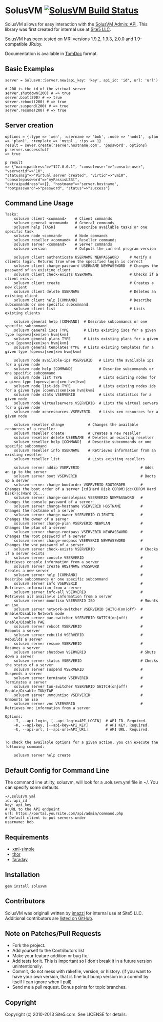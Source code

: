SolusVM [![SolusVM Build Status][Build Icon]][Build Status]
===========================================================

SolusVM allows for easy interaction with the [SolusVM Admin::API][].
This library was first created for internal use at [Site5 LLC][].

SolusVM has been tested on MRI versions 1.9.2, 1.9.3, 2.0.0 and 1.9-compatible JRuby.

Documentation is available in [TomDoc][] format.

[Site5 LLC]: http://www.site5.com
[SolusVM Admin::API]: http://wiki.solusvm.com/index.php/API:Admin
[Build Status]: http://travis-ci.org/site5/solusvm
[Build Icon]: https://secure.travis-ci.org/site5/solusvm.png?branch=master
[TomDoc]: http://site5.github.io/solusvm/

Basic Examples
--------------

    server = Solusvm::Server.new(api_key: 'key', api_id: 'id', url: 'url')

    # 200 is the id of the virtual server
    server.shutdown(200) # => true
    server.boot(200) # => true
    server.reboot(200) # => true
    server.suspend(200) # => true
    server.resume(200) # => true

Server creation
---------------

    options = {:type => 'xen', :username => 'bob', :node => 'node1', :plan => 'plan1', :template => 'mytpl', :ips => 1}
    result = sever.create('server.hostname.com', 'password', options}
    p server.successful?
    => true

    p result
    => {"mainipaddress"=>"127.0.0.1", "consoleuser"=>"console-user", "vserverid"=>"10", 
    "statusmsg"=>"Virtual server created", "virtid"=>"vm10", "consolepassword"=>"myPassisL33t", 
    "extraipaddress"=>{}, "hostname"=>"server.hostname", "rootpassword"=>"password", "status"=>"success"}

Command Line Usage
------------------

    Tasks:
        solusvm client <command>    # Client commands
        solusvm general <command>   # General commands
        solusvm help [TASK]         # Describe available tasks or one specific task
        solusvm node <command>      # Node commands
        solusvm reseller <command>  # Reseller commands
        solusvm server <command>    # Server commands
        solusvm version             # Outputs the current program version

        solusvm client authenticate USERNAME NEWPASSWORD     # Verify a clients login. Returns true when the specified login is correct
        solusvm client change-password USERNAME NEWPASSWORD  # Changes the password of an existing client
        solusvm client check-exists USERNAME                 # Checks if a client exists
        solusvm client create                                # Creates a new client
        solusvm client delete USERNAME                       # Deletes an existing client
        solusvm client help [COMMAND]                        # Describe subcommands or one specific subcommand
        solusvm client list                                  # Lists existing clients

        solusvm general help [COMMAND]  # Describe subcommands or one specific subcommand
        solusvm general isos TYPE       # Lists existing isos for a given type [openvz|xen|xen hvm|kvm]
        solusvm general plans TYPE      # Lists existing plans for a given type [openvz|xen|xen hvm|kvm]
        solusvm general templates TYPE  # Lists existing templates for a given type [openvz|xen|xen hvm|kvm]

        solusvm node available-ips VSERVERID   # Lists the available ips for a given node
        solusvm node help [COMMAND]            # Describe subcommands or one specific subcommand
        solusvm node list TYPE                 # Lists existing nodes for a given type [openvz|xen|xen hvm|kvm]
        solusvm node list-ids TYPE             # Lists existing nodes ids for a given type [openvz|xen|xen hvm|kvm]
        solusvm node stats VSERVERID           # Lists statistics for a given node
        solusvm node virtualservers VSERVERID  # Lists the virtual servers for a given node
        solusvm node xenresources VSERVERID    # Lists xen resources for a given node

        solusvm reseller change           # Changes the available resources of a reseller
        solusvm reseller create           # Creates a new reseller
        solusvm reseller delete USERNAME  # Deletes an existing reseller
        solusvm reseller help [COMMAND]   # Describe subcommands or one specific subcommand
        solusvm reseller info USERNAME    # Retrieves information from an existing reseller
        solusvm reseller list             # Lists existing resellers

        solusvm server addip VSERVERID                            # Adds an ip to the server
        solusvm server boot VSERVERID                             # Boots up a server
        solusvm server change-bootorder VSERVERID BOOTORDER       # Changes the boot order of a server [cd(Hard Disk CDROM)|dc(CDROM Hard Disk)|c(Hard Di...
        solusvm server change-consolepass VSERVERID NEWPASSWORD   # Changes the console password of a server
        solusvm server change-hostname VSERVERID HOSTNAME         # Changes the hostname of a server
        solusvm server change-owner VSERVERID CLIENTID            # Changes the owner of a server
        solusvm server change-plan VSERVERID NEWPLAN              # Changes the plan of a server
        solusvm server change-rootpass VSERVERID NEWPASSWORD      # Changes the root password of a server
        solusvm server change-vncpass VSERVERID NEWPASSWORD       # Changes the vnc password of a server
        solusvm server check-exists VSERVERID                     # Checks if a server exists
        solusvm server console VSERVERID                          # Retrieves console information from a server
        solusvm server create HOSTNAME PASSWORD                   # Creates a new server
        solusvm server help [COMMAND]                             # Describe subcommands or one specific subcommand
        solusvm server info VSERVERID                             # Retrieves information from a server
        solusvm server info-all VSERVERID                         # Retrieves all availavle information from a server
        solusvm server mountiso VSERVERID ISO                     # Mounts an iso
        solusvm server network-switcher VSERVERID SWITCH(on|off)  # Enable/Disable Network mode
        solusvm server pae-switcher VSERVERID SWITCH(on|off)      # Enable/Disable PAE
        solusvm server reboot VSERVERID                           # Reboots a server
        solusvm server rebuild VSERVERID                          # Rebuilds a server
        solusvm server resume VSERVERID                           # Resumes a server
        solusvm server shutdown VSERVERID                         # Shuts down a server
        solusvm server status VSERVERID                           # Checks the status of a server
        solusvm server suspend VSERVERID                          # Suspends a server
        solusvm server terminate VSERVERID                        # Terminates a server
        solusvm server tun-switcher VSERVERID SWITCH(on|off)      # Enable/Disable TUN/TAP
        solusvm server unmountiso VSERVERID                       # Unmounts an iso
        solusvm server vnc VSERVERID                              # Retrieves vnc information from a server

    Options:
        -I, --api-login, [--api-login=API_LOGIN]  # API ID. Required.
        -K, --api-key, [--api-key=API_KEY]        # API KEY. Required.
        -U, --api-url, [--api-url=API_URL]        # API URL. Required.


    To check the available options for a given action, you can execute the following command:

        solusvm server help create

Default Config for Command Line
--------------------------------

The command line utility, solusvm, will look for a .solusvm.yml file in ~/. You can specify some defaults. 

    ~/.solusvm.yml
    id: api_id
    key: api_key
    # URL to the API endpoint
    url: https://portal.yoursite.com/api/admin/command.php
    # Default client to put servers under
    username: bob

Requirements
------------

* [xml-simple](https://github.com/maik/xml-simple)
* [thor](https://github.com/erikhuda/thor)
* [faraday](https://github.com/lostisland/faraday)

Installation
------------

    gem install solusvm

Contributors
------------

SolusVM was originall written by [jmazzi](https://github.com/site5/jmazzi) for
internal use at Site5 LLC. Additional contributors are [listed on
GitHub](https://github.com/site5/solusvm/graphs/contributors).

Note on Patches/Pull Requests
-----------------------------
 
* Fork the project.
* Add yourself to the Contributors list
* Make your feature addition or bug fix.
* Add tests for it. This is important so I don't break it in a
  future version unintentionally.
* Commit, do not mess with rakefile, version, or history.
  (if you want to have your own version, that is fine but bump version in a commit by itself I can ignore when I pull)
* Send me a pull request. Bonus points for topic branches.

Copyright
---------

Copyright (c) 2010-2013 Site5.com. See LICENSE for details.
